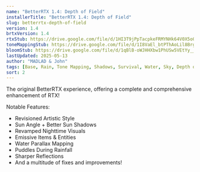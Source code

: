 ```yaml
---
name: "BetterRTX 1.4: Depth of Field"
installerTitle: "BetterRTX 1.4: Depth of Field"
slug: betterrtx-depth-of-field
version: 1.4
brtxVersion: 1.4
rtxStub: https://drive.google.com/file/d/1HI3T9jPpTacpkeFRMYNHk64V0X5oQRc4/view?usp=sharing
toneMappingStub: https://drive.google.com/file/d/1I8VaEl_btPThAoLil8Brg_l6U-bImG7h/view?usp=sharing
bloomStub: https://drive.google.com/file/d/1qBlB-oWJHHXbw1PhUSw5VEtYy__-D2Kx/view?usp=sharing
lastUpdated: 2025-05-13
author: "MADLAD & John"
tags: [Base, Rain, Tone Mapping, Shadows, Survival, Water, Sky, Depth of Field]
sort: 2
---
```


<p className="lead">The original BetterRTX experience, offering a complete and comprehensive enhancement of RTX!</p>

Notable Features:

- Revisioned Artistic Style
- Sun Angle + Better Sun Shadows
- Revamped Nighttime Visuals
- Emissive Items & Entities
- Water Parallax Mapping
- Puddles During Rainfall
- Sharper Reflections
- And a multitude of fixes and improvements!